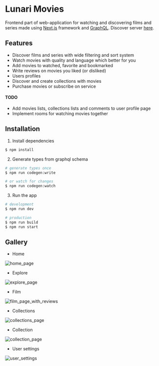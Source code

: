 # Lunari Movies

Frontend part of web-application for watching and discovering films and series made using [Next.js](https://nextjs.org/)
framework and [GraphQL](https://graphql.org/).
Discover server [here](https://github.com/AshedFox/lunari-movie-server).

## Features

- Discover films and series with wide filtering and sort system
- Watch movies with quality and language which better for you
- Add movies to watched, favorite and bookmarked
- Write reviews on movies you liked (or disliked)
- Users profiles
- Discover and create collections with movies
- Purchase movies or subscribe on service
  
#### TODO
- Add movies lists, collections lists and comments to user profile page
- Implement rooms for watching movies together

## Installation
1. Install dependencies
```bash
$ npm install
```

2. Generate types from graphql schema 
```bash
# generate types once
$ npm run codegen:write
```
```bash
# or watch for changes
$ npm run codegen:watch
```

3. Run the app
```bash
# development
$ npm run dev
```
```bash
# production
$ npm run build
$ npm run start
```

## Gallery
- Home
<img alt="home_page" src="https://github.com/user-attachments/assets/b1fdda7c-15d6-41da-9483-2a7eb2c48201" />

- Explore
<img alt="explore_page" src="https://github.com/user-attachments/assets/fd0c985e-5081-47f7-812e-55f465068235" />

- Film
<img alt="film_page_with_reviews" src="https://github.com/user-attachments/assets/23a9c218-faa0-45f3-b0f4-e92da5458d0a" />

- Collections
<img alt="collections_page" src="https://github.com/user-attachments/assets/69890c92-c803-487d-81e5-d06f3f575d41" />

- Collection
<img alt="collection_page" src="https://github.com/user-attachments/assets/95c741ec-ea45-4d86-a823-1faf02bfd77e" />

- User settings
<img alt="user_settings" src="https://github.com/user-attachments/assets/a05ba7ae-09ac-4e9a-b1a4-68c52a997c47" />
